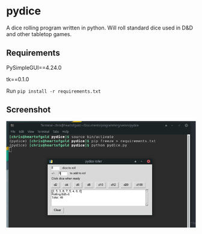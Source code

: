# pydice
A dice rolling program written in python. Will roll standard dice used in D&D and other tabletop games.

## Requirements
PySimpleGUI==4.24.0

tk==0.1.0

Run `pip install -r requirements.txt`

## Screenshot
![A sample roll](https://raw.githubusercontent.com/fullfatsoda/pydice/master/example.png)
